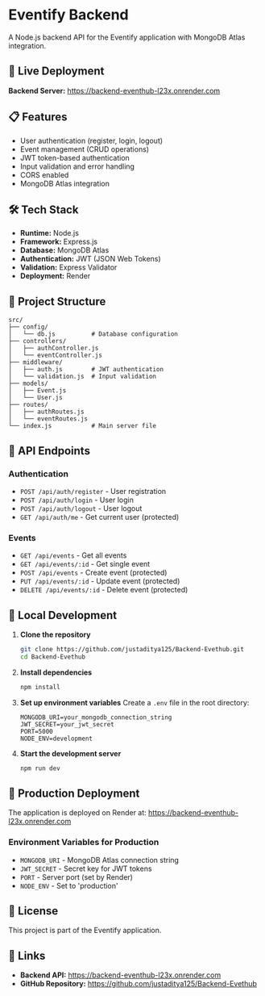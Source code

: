 # Eventify Backend

A Node.js backend API for the Eventify application with MongoDB Atlas integration.

## 🚀 Live Deployment

**Backend Server:** https://backend-eventhub-l23x.onrender.com

## 📋 Features

- User authentication (register, login, logout)
- Event management (CRUD operations)
- JWT token-based authentication
- Input validation and error handling
- CORS enabled
- MongoDB Atlas integration

## 🛠️ Tech Stack

- **Runtime:** Node.js
- **Framework:** Express.js
- **Database:** MongoDB Atlas
- **Authentication:** JWT (JSON Web Tokens)
- **Validation:** Express Validator
- **Deployment:** Render

## 📁 Project Structure

```
src/
├── config/
│   └── db.js          # Database configuration
├── controllers/
│   ├── authController.js
│   └── eventController.js
├── middleware/
│   ├── auth.js        # JWT authentication
│   └── validation.js  # Input validation
├── models/
│   ├── Event.js
│   └── User.js
├── routes/
│   ├── authRoutes.js
│   └── eventRoutes.js
└── index.js           # Main server file
```

## 🔧 API Endpoints

### Authentication
- `POST /api/auth/register` - User registration
- `POST /api/auth/login` - User login
- `POST /api/auth/logout` - User logout
- `GET /api/auth/me` - Get current user (protected)

### Events
- `GET /api/events` - Get all events
- `GET /api/events/:id` - Get single event
- `POST /api/events` - Create event (protected)
- `PUT /api/events/:id` - Update event (protected)
- `DELETE /api/events/:id` - Delete event (protected)

## 🚀 Local Development

1. **Clone the repository**
   ```bash
   git clone https://github.com/justaditya125/Backend-Evethub.git
   cd Backend-Evethub
   ```

2. **Install dependencies**
   ```bash
   npm install
   ```

3. **Set up environment variables**
   Create a `.env` file in the root directory:
   ```env
   MONGODB_URI=your_mongodb_connection_string
   JWT_SECRET=your_jwt_secret
   PORT=5000
   NODE_ENV=development
   ```

4. **Start the development server**
   ```bash
   npm run dev
   ```

## 🚀 Production Deployment

The application is deployed on Render at: https://backend-eventhub-l23x.onrender.com

### Environment Variables for Production
- `MONGODB_URI` - MongoDB Atlas connection string
- `JWT_SECRET` - Secret key for JWT tokens
- `PORT` - Server port (set by Render)
- `NODE_ENV` - Set to 'production'

## 📝 License

This project is part of the Eventify application.

## 🔗 Links

- **Backend API:** https://backend-eventhub-l23x.onrender.com
- **GitHub Repository:** https://github.com/justaditya125/Backend-Evethub 